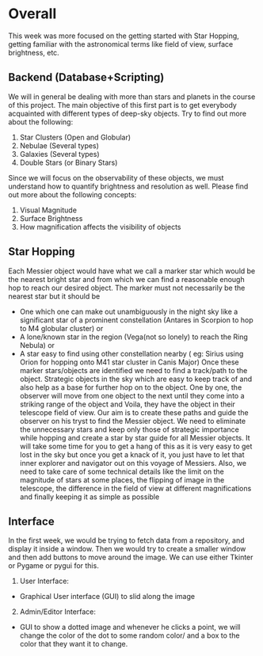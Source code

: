 # Overall
This week was more focused on the getting started with Star Hopping, getting familiar with the astronomical terms like field of view, surface brightness, etc. 

## Backend (Database+Scripting)
We will in general be dealing with more than stars and planets in the course of this project. The main objective of this first part is to get everybody acquainted with different types of deep-sky objects. 
Try to find out more about the following: 
1. Star Clusters (Open and Globular)
2. Nebulae (Several types)
3. Galaxies (Several types)
4. Double Stars (or Binary Stars)

Since we will focus on the observability of these objects, we must understand how to quantify brightness and resolution as well. Please find out more about the following concepts:
1. Visual Magnitude
2. Surface Brightness
3. How magnification affects the visibility of objects

## Star Hopping
Each Messier object would have what we call a marker star which would be the nearest bright star and from which we can find a reasonable enough hop to reach our desired object. The marker must not necessarily be the nearest star but it should be 
- One which one can make out unambiguously in the night sky like a significant star of a prominent constellation (Antares in Scorpion to hop to M4 globular cluster) or
- A lone/known star in the region (Vega(not so lonely) to reach the Ring Nebula) or
- A star easy to find using other constellation nearby ( eg: Sirius using Orion for hopping onto M41 star cluster in Canis Major)
Once these marker stars/objects are identified we need to find a track/path to the object. Strategic objects in the sky which are easy to keep track of and also help as a base for further hop on to the object. One by one, the observer will move from one object to the next until they come into a striking range of the object and Voila, they have the object in their telescope field of view. Our aim is to create these paths and guide the observer on his tryst to find the Messier object. 
We need to eliminate the unnecessary stars and keep only those of strategic importance while hopping and create a star by star guide for all Messier objects. It will take some time for you to get a hang of this as it is very easy to get lost in the sky but once you get a knack of it, you just have to let that inner explorer and navigator out on this voyage of Messiers.
Also, we need to take care of some technical details like the limit on the magnitude of stars at some places, the flipping of image in the telescope, the difference in the field of view at different magnifications and finally keeping it as simple as possible

## Interface
In the first week, we would be trying to fetch data from a repository, and display it inside a window. Then we would try to create a smaller window and then add buttons to move around the image. We can use either Tkinter or Pygame or pygui for this.
1. User Interface: 
  - Graphical User interface (GUI) to slid along the image
2. Admin/Editor Interface:
  - GUI to show a dotted image and whenever he clicks a point, we will change the color of the dot to some random color/ and a box to the color that they want it to change.
